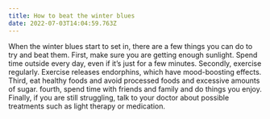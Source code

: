 ```yaml
---
title: How to beat the winter blues
date: 2022-07-03T14:04:59.763Z
---
```


When the winter blues start to set in, there are a few things you can do to try and beat them. First, make sure you are getting enough sunlight. Spend time outside every day, even if it’s just for a few minutes. Secondly, exercise regularly. Exercise releases endorphins, which have mood-boosting effects. Third, eat healthy foods and avoid processed foods and excessive amounts of sugar. fourth, spend time with friends and family and do things you enjoy. Finally, if you are still struggling, talk to your doctor about possible treatments such as light therapy or medication.
